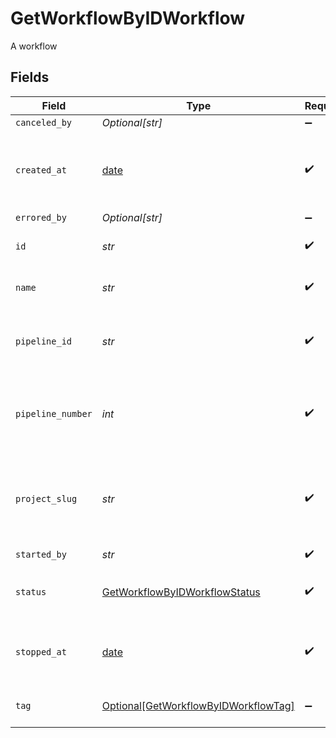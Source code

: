 # GetWorkflowByIDWorkflow

A workflow


## Fields

| Field                                                                                         | Type                                                                                          | Required                                                                                      | Description                                                                                   | Example                                                                                       |
| --------------------------------------------------------------------------------------------- | --------------------------------------------------------------------------------------------- | --------------------------------------------------------------------------------------------- | --------------------------------------------------------------------------------------------- | --------------------------------------------------------------------------------------------- |
| `canceled_by`                                                                                 | *Optional[str]*                                                                               | :heavy_minus_sign:                                                                            | N/A                                                                                           |                                                                                               |
| `created_at`                                                                                  | [date](https://docs.python.org/3/library/datetime.html#date-objects)                          | :heavy_check_mark:                                                                            | The date and time the workflow was created.                                                   |                                                                                               |
| `errored_by`                                                                                  | *Optional[str]*                                                                               | :heavy_minus_sign:                                                                            | N/A                                                                                           |                                                                                               |
| `id`                                                                                          | *str*                                                                                         | :heavy_check_mark:                                                                            | The unique ID of the workflow.                                                                |                                                                                               |
| `name`                                                                                        | *str*                                                                                         | :heavy_check_mark:                                                                            | The name of the workflow.                                                                     | build-and-test                                                                                |
| `pipeline_id`                                                                                 | *str*                                                                                         | :heavy_check_mark:                                                                            | The ID of the pipeline this workflow belongs to.                                              | 5034460f-c7c4-4c43-9457-de07e2029e7b                                                          |
| `pipeline_number`                                                                             | *int*                                                                                         | :heavy_check_mark:                                                                            | The number of the pipeline this workflow belongs to.                                          | 25                                                                                            |
| `project_slug`                                                                                | *str*                                                                                         | :heavy_check_mark:                                                                            | The project-slug for the pipeline this workflow belongs to.                                   | gh/CircleCI-Public/api-preview-docs                                                           |
| `started_by`                                                                                  | *str*                                                                                         | :heavy_check_mark:                                                                            | N/A                                                                                           |                                                                                               |
| `status`                                                                                      | [GetWorkflowByIDWorkflowStatus](../../models/operations/getworkflowbyidworkflowstatus.md)     | :heavy_check_mark:                                                                            | The current status of the workflow.                                                           |                                                                                               |
| `stopped_at`                                                                                  | [date](https://docs.python.org/3/library/datetime.html#date-objects)                          | :heavy_check_mark:                                                                            | The date and time the workflow stopped.                                                       |                                                                                               |
| `tag`                                                                                         | [Optional[GetWorkflowByIDWorkflowTag]](../../models/operations/getworkflowbyidworkflowtag.md) | :heavy_minus_sign:                                                                            | Tag used for the workflow                                                                     | setup                                                                                         |